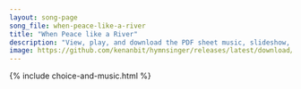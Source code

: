 ```yaml
---
layout: song-page
song_file: when-peace-like-a-river
title: "When Peace like a River"
description: "View, play, and download the PDF sheet music, slideshow, and audio. Lyrics: When peace like a river attendeth my way, when sorrows like sea billows roll, whatever my lot, thou hast taught me to say, ''It is well, it is well wi... english christian 4part chords"
image: https://github.com/kenanbit/hymnsinger/releases/latest/download/when-peace-like-a-river-trad.png
---
```


{% include choice-and-music.html %}